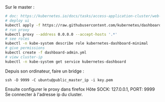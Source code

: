 Sur le master :
```bash
# doc: https://kubernetes.io/docs/tasks/access-application-cluster/web-ui-dashboard/
# deploy ui
kubectl apply -f https://raw.githubusercontent.com/kubernetes/dashboard/master/src/deploy/alternative/kubernetes-dashboard.yaml
# run proxy
kubectl proxy --address 0.0.0.0 --accept-hosts '.*'
# see roles
kubectl -n kube-system describe role kubernetes-dashboard-minimal
# give permissions
kubectl create -f dashboard-admin.yml
# view cluster-ip
kubectl -n kube-system get service kubernetes-dashboard
```

Depuis son ordinateur, faire un bridge :
```
ssh -D 9999 -C ubuntu@public_master_ip -i key.pem
```
Ensuite configurer le proxy dans firefox
Hôte SOCK: 127.0.0.1, PORT: 9999
Se connecter à l'adresse ip du cluster.
